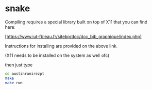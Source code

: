 # snake


Compiling requires a special library built on top of X11 that you can find here:

[https://www.iut-fbleau.fr/sitebp/doc/doc_bib_graphique/index.php]

Instructions for installing are provided on the above link.

(X11 needs to be installed on the system as well ofc)

then just type 

```bash
cd austinramirezpt
make
make run
```


